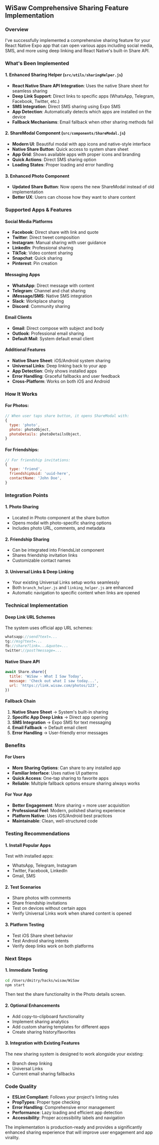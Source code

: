 ## WiSaw Comprehensive Sharing Feature Implementation

### Overview

I've successfully implemented a comprehensive sharing feature for your React Native Expo app that can open various apps including social media, SMS, and more using deep linking and React Native's built-in Share API.

### What's Been Implemented

#### 1. Enhanced Sharing Helper (`src/utils/sharingHelper.js`)

- **React Native Share API Integration**: Uses the native Share sheet for seamless sharing
- **Deep Link Support**: Direct links to specific apps (WhatsApp, Telegram, Facebook, Twitter, etc.)
- **SMS Integration**: Direct SMS sharing using Expo SMS
- **App Detection**: Automatically detects which apps are installed on the device
- **Fallback Mechanisms**: Email fallback when other sharing methods fail

#### 2. ShareModal Component (`src/components/ShareModal.js`)

- **Modern UI**: Beautiful modal with app icons and native-style interface
- **Native Share Button**: Quick access to system share sheet
- **App Grid**: Shows available apps with proper icons and branding
- **Quick Actions**: Direct SMS sharing option
- **Loading States**: Proper loading and error handling

#### 3. Enhanced Photo Component

- **Updated Share Button**: Now opens the new ShareModal instead of old implementation
- **Better UX**: Users can choose how they want to share content

### Supported Apps & Features

#### Social Media Platforms

- **Facebook**: Direct share with link and quote
- **Twitter**: Direct tweet composition
- **Instagram**: Manual sharing with user guidance
- **LinkedIn**: Professional sharing
- **TikTok**: Video content sharing
- **Snapchat**: Quick sharing
- **Pinterest**: Pin creation

#### Messaging Apps

- **WhatsApp**: Direct message with content
- **Telegram**: Channel and chat sharing
- **iMessage/SMS**: Native SMS integration
- **Slack**: Workplace sharing
- **Discord**: Community sharing

#### Email Clients

- **Gmail**: Direct compose with subject and body
- **Outlook**: Professional email sharing
- **Default Mail**: System default email client

#### Additional Features

- **Native Share Sheet**: iOS/Android system sharing
- **Universal Links**: Deep linking back to your app
- **App Detection**: Only shows installed apps
- **Error Handling**: Graceful fallbacks and user feedback
- **Cross-Platform**: Works on both iOS and Android

### How It Works

#### For Photos:

```javascript
// When user taps share button, it opens ShareModal with:
{
  type: 'photo',
  photo: photoObject,
  photoDetails: photoDetailsObject,
}
```

#### For Friendships:

```javascript
// For friendship invitations:
{
  type: 'friend',
  friendshipUuid: 'uuid-here',
  contactName: 'John Doe',
}
```

### Integration Points

#### 1. Photo Sharing

- Located in Photo component at the share button
- Opens modal with photo-specific sharing options
- Includes photo URL, comments, and metadata

#### 2. Friendship Sharing

- Can be integrated into FriendsList component
- Shares friendship invitation links
- Customizable contact names

#### 3. Universal Links & Deep Linking

- Your existing Universal Links setup works seamlessly
- Both `branch_helper.js` and `linking_helper.js` are enhanced
- Automatic navigation to specific content when links are opened

### Technical Implementation

#### Deep Link URL Schemes

The system uses official app URL schemes:

```javascript
whatsapp://send?text=...
tg://msg?text=...
fb://share?link=...&quote=...
twitter://post?message=...
```

#### Native Share API

```javascript
await Share.share({
  title: 'WiSaw - What I Saw Today',
  message: 'Check out what I saw today...',
  url: 'https://link.wisaw.com/photos/123',
})
```

#### Fallback Chain

1. **Native Share Sheet** → System's built-in sharing
2. **Specific App Deep Links** → Direct app opening
3. **SMS Integration** → Expo SMS for text messaging
4. **Email Fallback** → Default email client
5. **Error Handling** → User-friendly error messages

### Benefits

#### For Users

- **More Sharing Options**: Can share to any installed app
- **Familiar Interface**: Uses native UI patterns
- **Quick Access**: One-tap sharing to favorite apps
- **Reliable**: Multiple fallback options ensure sharing always works

#### For Your App

- **Better Engagement**: More sharing = more user acquisition
- **Professional Feel**: Modern, polished sharing experience
- **Platform Native**: Uses iOS/Android best practices
- **Maintainable**: Clean, well-structured code

### Testing Recommendations

#### 1. Install Popular Apps

Test with installed apps:

- WhatsApp, Telegram, Instagram
- Twitter, Facebook, LinkedIn
- Gmail, SMS

#### 2. Test Scenarios

- Share photos with comments
- Share friendship invitations
- Test on devices without certain apps
- Verify Universal Links work when shared content is opened

#### 3. Platform Testing

- Test iOS Share sheet behavior
- Test Android sharing intents
- Verify deep links work on both platforms

### Next Steps

#### 1. Immediate Testing

```bash
cd /Users/dmitry/hacks/wisaw/WiSaw
npm start
```

Then test the share functionality in the Photo details screen.

#### 2. Optional Enhancements

- Add copy-to-clipboard functionality
- Implement sharing analytics
- Add custom sharing templates for different apps
- Create sharing history/favorites

#### 3. Integration with Existing Features

The new sharing system is designed to work alongside your existing:

- Branch deep linking
- Universal Links
- Current email sharing fallbacks

### Code Quality

- **ESLint Compliant**: Follows your project's linting rules
- **PropTypes**: Proper type checking
- **Error Handling**: Comprehensive error management
- **Performance**: Lazy loading and efficient app detection
- **Accessibility**: Proper accessibility labels and navigation

The implementation is production-ready and provides a significantly enhanced sharing experience that will improve user engagement and app virality.
